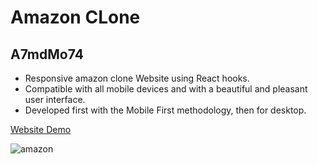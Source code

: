 # Amazon CLone

## A7mdMo74

- Responsive amazon clone Website using React hooks.
- Compatible with all mobile devices and with a beautiful and pleasant user interface.
- Developed first with the Mobile First methodology, then for desktop.

[Website Demo](https://amazon-clone-a7mdmo74.vercel.app/)

![amazon](https://user-images.githubusercontent.com/68064222/179459714-875a3fc5-d889-4394-b5ec-7851104a02ee.png)

